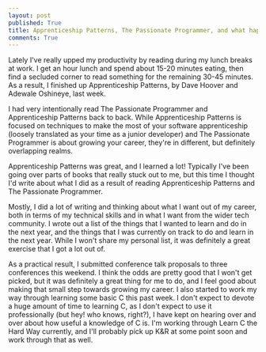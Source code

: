 ```yaml
---
layout: post
published: True
title: Apprenticeship Patterns, The Passionate Programmer, and what happened after
comments: True
---
```


Lately I've really upped my productivity by reading during my lunch breaks at work.
I get an hour lunch and spend about 15-20 minutes eating, then find a secluded
corner to read something for the remaining 30-45 minutes. As a result, I finished
up Apprenticeship Patterns, by Dave Hoover and Adewale Oshineye, last week.

I had very intentionally read The Passionate Programmer and Apprenticeship Patterns
back to back. While Apprenticeship Patterns is focused on techniques to make the most
of your software apprenticeship (loosely translated as your time as a junior developer)
and The Passionate Programmer is about growing your career, they're in different,
but definitely overlapping realms.

Apprenticeship Patterns was great, and I learned a lot! Typically I've been going
over parts of books that really stuck out to me, but this time I thought I'd write
about what I did as a result of reading Apprenticeship Patterns and The Passionate Programmer.

Mostly, I did a lot of writing and thinking about what I want out of my career, both in
terms of my technical skills and in what I want from the wider tech community. I wrote
out a list of the things that I wanted to learn and do in the next year, and the things that
I was currently on track to do and learn in the next year. While I won't share my personal
list, it was definitely a great exercise that I got a lot out of.

As a practical result, I submitted conference talk proposals to three conferences
this weekend. I think the odds are pretty good that I won't get picked, but it was
definitely a great thing for me to do, and I feel good about making that small step
towards growing my career. I also started to work my way through learning some basic C
this past week. I don't expect to devote a huge amount of time to learning C, as I don't
expect to use it professionally (but hey! who knows, right?), I have kept on hearing
over and over about how useful a knowledge of C is. I'm working through Learn C the Hard
Way currently, and I'll probably pick up K&R at some point soon and work through that as
well.
